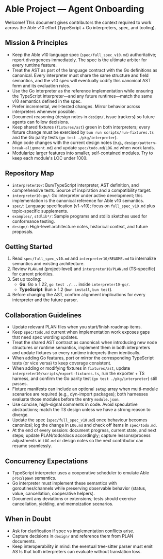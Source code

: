 # Able Project — Agent Onboarding

Welcome! This document gives contributors the context required to work across the Able v10 effort (TypeScript + Go interpreters, spec, and tooling).

## Mission & Principles
- Keep the Able v10 language spec (`spec/full_spec_v10.md`) authoritative; report divergences immediately. The spec is the ultimate arbiter for every runtime feature.
- Treat the AST as part of the language contract with the Go definitions as canonical. Every interpreter must share the same structure and field semantics, and the v10 spec will eventually codify this canonical AST form and its evaluation rules.
- Use the Go interpreter as the reference implementation while ensuring the TypeScript interpreter—and any future runtimes—match the same v10 semantics defined in the spec.
- Prefer incremental, well-tested changes. Mirror behavior across interpreters whenever possible.
- Document reasoning (design notes in `design/`, issue trackers) so future agents can follow decisions.
- Keep shared fixtures (`fixtures/ast`) green in both interpreters; every fixture change must be exercised by `bun run scripts/run-fixtures.ts` and the Go parity tests (`go test ./pkg/interpreter`).
- Align code changes with the current design notes (e.g., `design/pattern-break-alignment.md`) and update `spec/todo.md`/`LOG.md` when work lands.
- Modularize larger features into smaller, self-contained modules. Try to keep each module's LOC under 1000.

## Repository Map
- `interpreter10/`: Bun/TypeScript interpreter, AST definition, and comprehensive tests. Source of inspiration and a compatibility target.
- `interpreter10-go/`: Go interpreter under active development; this implementation is the canonical reference for Able v10 semantics.
- `spec/`: Language specification (v1–v10); focus on `full_spec_v10.md` plus topic-specific supplements.
- `examples/`, `stdlib*/`: Sample programs and stdlib sketches used for conformance testing.
- `design/`: High-level architecture notes, historical context, and future proposals.

## Getting Started
1. Read `spec/full_spec_v10.md` and `interpreter10/README.md` to internalize semantics and existing architecture.
2. Review `PLAN.md` (project-level) and `interpreter10/PLAN.md` (TS-specific) for current priorities.
3. Set up tooling:
   - **Go**: Go ≥ 1.22, `go test ./...` inside `interpreter10-go/`.
   - **TypeScript**: Bun ≥ 1.2 (`bun install`, `bun test`).
4. Before changing the AST, confirm alignment implications for every interpreter and the future parser.

## Collaboration Guidelines
- Update relevant PLAN files when you start/finish roadmap items.
- Keep `spec/todo.md` current when implementation work exposes gaps that need spec wording updates.
- Treat the shared AST contract as canonical: when introducing new node structures or runtime semantics, implement them in both interpreters and update fixtures so every runtime interprets them identically.
- When adding Go features, port or mirror the corresponding TypeScript tests (or vice versa) to keep coverage consistent.
- When adding or modifying fixtures in `fixtures/ast`, update `interpreter10/scripts/export-fixtures.ts`, run the exporter + TS harness, and confirm the Go parity test (`go test ./pkg/interpreter`) still passes.
- Fixture manifests can include an optional `setup` array when multi-module scenarios are required (e.g., dyn-import packages); both harnesses evaluate those modules before the entry `module.json`.
- Use concise, high-signal comments in code. Avoid speculative abstractions; match the TS design unless we have a strong reason to diverge.
- Update the spec (`spec/full_spec_v10.md`) once behaviour becomes canonical; log the change in `LOG.md` and check off items in `spec/todo.md`.
- At the end of every session: document progress, current state, and next steps; update PLAN/todo/docs accordingly; capture lessons/process adjustments in `LOG.md` or design notes so the next contributor can resume seamlessly.

## Concurrency Expectations
- TypeScript interpreter uses a cooperative scheduler to emulate Able `proc`/`spawn` semantics.
- Go interpreter must implement these semantics with goroutines/channels while preserving observable behavior (status, value, cancellation, cooperative helpers).
- Document any deviations or extensions; tests should exercise cancellation, yielding, and memoization scenarios.

## When in Doubt
- Ask for clarification if spec vs implementation conflicts arise.
- Capture decisions in `design/` and reference them from PLAN documents.
- Keep interoperability in mind: the eventual tree-sitter parser must emit ASTs that both interpreters can evaluate without translation loss.
